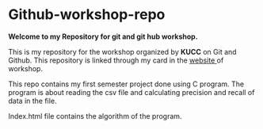 # Github-workshop-repo
<b>Welcome to my Repository for git and git hub workshop.</b>

This is my repository for the workshop organized by <b>KUCC</b> on Git and Github. This repository is linked through my card in the <a href="https://kucc-git-github-2022.netlify.app/">website </a>of workshop. 
<p> This repo contains my first semester project done using C program. The program is about reading the csv  file and calculating precision and recall of data in the file.</p>
<p>Index.html file contains the algorithm of the program.</p>

